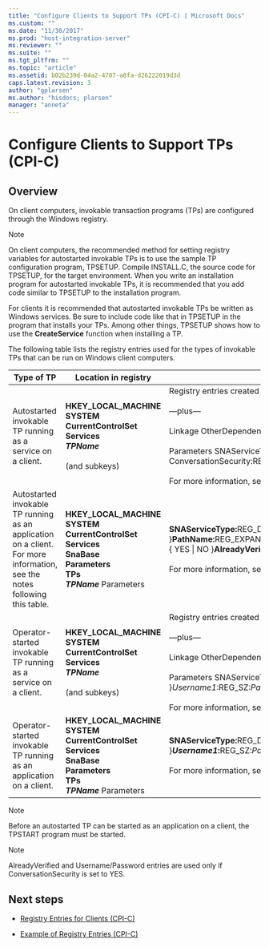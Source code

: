 ```yaml
---
title: "Configure Clients to Support TPs (CPI-C) | Microsoft Docs"
ms.custom: ""
ms.date: "11/30/2017"
ms.prod: "host-integration-server"
ms.reviewer: ""
ms.suite: ""
ms.tgt_pltfrm: ""
ms.topic: "article"
ms.assetid: b02b239d-04a2-4707-a8fa-d26222019d3d
caps.latest.revision: 3
author: "gplarsen"
ms.author: "hisdocs; plarsen"
manager: "anneta"
---
```

# Configure Clients to Support TPs (CPI-C)

## Overview
On client computers, invokable transaction programs (TPs) are configured through the Windows registry.  

> [!NOTE]
>  On client computers, the recommended method for setting registry variables for autostarted invokable TPs is to use the sample TP configuration program, TPSETUP. Compile INSTALL.C, the source code for TPSETUP, for the target environment. When you write an installation program for autostarted invokable TPs, it is recommended that you add code similar to TPSETUP to the installation program.   

 For clients it is recommended that autostarted invokable TPs be written as Windows services. Be sure to include code like that in TPSETUP in the program that installs your TPs. Among other things, TPSETUP shows how to use the **CreateService** function when installing a TP.  

 The following table lists the registry entries used for the types of invokable TPs that can be run on Windows client computers.  


|                                                        Type of TP                                                         |                                                                            Location in registry                                                                             |                                                                                                                                                                                                                                                                                                           Possible registry entries                                                                                                                                                                                                                                                                                                           |
|---------------------------------------------------------------------------------------------------------------------------|-----------------------------------------------------------------------------------------------------------------------------------------------------------------------------|-----------------------------------------------------------------------------------------------------------------------------------------------------------------------------------------------------------------------------------------------------------------------------------------------------------------------------------------------------------------------------------------------------------------------------------------------------------------------------------------------------------------------------------------------------------------------------------------------------------------------------------------------|
|                                Autostarted invokable TP running as a service on a client.                                 |                    **HKEY_LOCAL_MACHINE**<br /> **SYSTEM**<br /> **CurrentControlSet**<br /> **Services** <br /> ***TPName***<br /><br /> (and subkeys)                     | Registry entries created by the **CreateService** call, including entries that specify the path, display name, and other characteristics of the service.<br /><br /> —plus—<br /><br /> Linkage OtherDependencies:REG_MULTI_SZ:SnaBase<br /><br /> Parameters SNAServiceType:REG_DWORD:0x5 LocalLU:REG_SZ:*LUalias* Parameters:REG_SZ:*ParameterList* Timeout:REG_DWORD:*number* AcceptNames:REG_SZ:*TPNameList* ConversationSecurity:REG_SZ:{ YES &#124; NO } AlreadyVerified:REG_SZ:{ YES &#124; NO }*Username1*:REG_SZ:*Password1* ...*UsernameX*:REG_SZ:*PasswordX*<br /><br /> For more information, see the notes following this table. |
| Autostarted invokable TP running as an application on a client. For more information, see the notes following this table. | **HKEY_LOCAL_MACHINE**<br /> **SYSTEM**<br /> **CurrentControlSet**<br /> **Services**<br /> **SnaBase**<br /> **Parameters**<br /> **TPs** <br /> ***TPName***  Parameters |                        <strong>SNAServiceType:</strong>REG_DWORD:{ 0x5 &#124; 0x6 }<strong>PathName:</strong>REG_EXPAND_SZ:*path*<strong>LocalLU:</strong>REG_SZ:*LUalias*<strong>Parameters:</strong>REG_SZ:*ParameterList*<strong>TimeOut:</strong>REG_DWORD:*number*<strong>AcceptNames:</strong>REG_SZ:*TPNameList*<strong>ConversationSecurity:</strong>REG_SZ:{ YES &#124; NO }<strong>AlreadyVerified:</strong>REG_SZ:{ YES &#124; NO }<strong>*Username1*:</strong>REG_SZ:*Password1* ...<strong>*UsernameX*:</strong>REG_SZ:*PasswordX*<br /><br /> For more information, see the notes following this table.                        |
|                              Operator-started invokable TP running as a service on a client.                              |                    **HKEY_LOCAL_MACHINE**<br /> **SYSTEM**<br /> **CurrentControlSet**<br /> **Services** <br /> ***TPName***<br /><br /> (and subkeys)                     |                                  Registry entries created by the **CreateService** call, including entries that specify the path, display name, and other characteristics of the service.<br /><br /> —plus—<br /><br /> Linkage OtherDependencies:REG_MULTI_SZ:SnaBase<br /><br /> Parameters SNAServiceType:REG_DWORD:0x1A LocalLU:REG_SZ:*LUalias* Timeout:REG_DWORD:*number* ConversationSecurity:REG_SZ:{ YES &#124; NO } AlreadyVerified:REG_SZ:{ YES &#124; NO }*Username1*:REG_SZ:*Password1* ...*UsernameX*:REG_SZ:*PasswordX*<br /><br /> For more information, see the note following this table.                                  |
|                           Operator-started invokable TP running as an application on a client.                            | **HKEY_LOCAL_MACHINE**<br /> **SYSTEM**<br /> **CurrentControlSet**<br /> **Services**<br /> **SnaBase**<br /> **Parameters**<br /> **TPs** <br /> ***TPName***  Parameters |                                                                                                       <strong>SNAServiceType:</strong>REG_DWORD:0x1A<strong>LocalLU:</strong>REG_SZ:*LUalias*<strong>TimeOut:</strong>REG_DWORD:*number*<strong>ConversationSecurity:</strong>REG_SZ:{ YES &#124; NO }<strong>AlreadyVerified:</strong>REG_SZ:{ YES &#124; NO }<strong>*Username1*:</strong>REG_SZ:*Password1* ...<strong>*UsernameX*:</strong>REG_SZ:*PasswordX*<br /><br /> For more information, see the note following this table.                                                                                                        |

> [!NOTE]
>  Before an autostarted TP can be started as an application on a client, the TPSTART program must be started. 

> [!NOTE]
>  AlreadyVerified and Username/Password entries are used only if ConversationSecurity is set to YES.  

## Next steps

-   [Registry Entries for Clients (CPI-C)](../core/registry-entries-for-clients-cpi-c-1.md)  

-   [Example of Registry Entries (CPI-C)](../core/example-of-registry-entries-cpi-c-1.md)